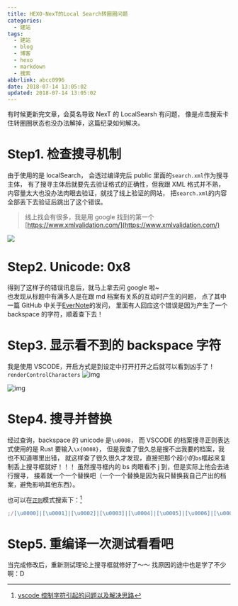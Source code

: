```yaml
---
title: HEXO-NexT的Local Search转圈圈问题
categories:
  - 建站
tags:
  - 建站
  - blog
  - 博客
  - hexo
  - markdown
  - 搜索
abbrlink: abcc0996
date: 2018-07-14 13:05:02
updated: 2018-07-14 13:05:02
---
```


有时候更新完文章，会莫名导致 NexT 的 LocalSearsh 有问题，
像是点击搜索卡住转圈圈状态也没办法解掉，这篇纪录如何解决。

<!-- more -->

# Step1. 检查搜寻机制

由于使用的是 localSearch，
会透过编译完后 public 里面的`search.xml`作为搜寻主体，
有了搜寻主体后就要先去验证格式的正确性，但我跟 XML 格式并不熟，
内容量太大也没办法肉眼去验证，就找了线上验证的网站，
把`search.xml`的内容全部丢下去验证后跳出了这个错误。

> 线上找会有很多，我是用 google 找到的第一个[https://www.xmlvalidation.com/](https://www.xmlvalidation.com/)

![](https://image.xuebin.me/006tNbRwly1fx7mixvqzlj30nw014web.jpg)

# Step2. Unicode: 0x8

得到了这样子的错误讯息后，就马上拿去问 google 啦~  
也发现从标题中有满多人是在跟 md 档案有关系的互动时产生的问题，
点了其中一篇 GitHub 中关于[EverNote](https://github.com/oulvhai/MWeb-issues/issues/514)的发问，
里面有人回应这个错误是因为产生了一个 backspace 的字符，顺着查下去！

# Step3. 显示看不到的 backspace 字符

我是使用 VSCODE，开启方式是到设定中打开打开之后就可以看到凶手了！`renderControlCharacters` ![img](https://image.xuebin.me/006tNbRwly1fx7mkcn7ylj30p80bomxc.jpg)

![img](https://image.xuebin.me/006tNbRwly1fx7mkg749gj30oo080jrd.jpg)

# Step4. 搜寻并替换

经过查询，backspace 的 unicode 是`\u0008`，
而 VSCODE 的档案搜寻正则表达式使用的是 Rust 要输入`\x{0008}`，
但是我查了很久总是搜不出我要的档案，我也不知道哪里出错，
就这样查了很久很久才发现，直接把那个超小的`bs`框起来复制丢上搜寻框就好！！！
虽然搜寻框内的 bs 肉眼看不 j 到，但是实际上他会去进行搜寻，
接着就一个一个替换吧（一个一个替换是因为我只替换我自己产出的档案，避免影响其他东西）。

也可以在[`正则`](http://www.cnblogs.com/deerchao/archive/2006/08/24/zhengzhe30fengzhongjiaocheng.html#grouping)模式搜索下：[^1]

```js
;/[\u0000]|[\u0001]|[\u0002]|[\u0003]|[\u0004]|[\u0005]|[\u0006]|[\u0007]|[\u0008]|[\u000b]|[\u000c]|[\u000d]|[\u000e]|[\u000f]|[\u0010]|[\u0011]|[\u0012]|[\u0013]|[\u0014]|[\u0015]|[\u0016]|[\u0017]|[\u0018]|[\u0019]|[\u001a]|[\u001b]|[\u001c]|[\u001d]|[\u001e]|[\u001f]|[\u001c]|[\u007f]/gm
```

# Step5. 重编译一次测试看看吧

当完成修改后，重新测试理论上搜寻框就修好了～～
找原因的途中也是学了不少啊：D

[^1]: [vscode 控制字符引起的问题以及解决思路](https://segmentfault.com/a/1190000013357949#articleHeader7)
